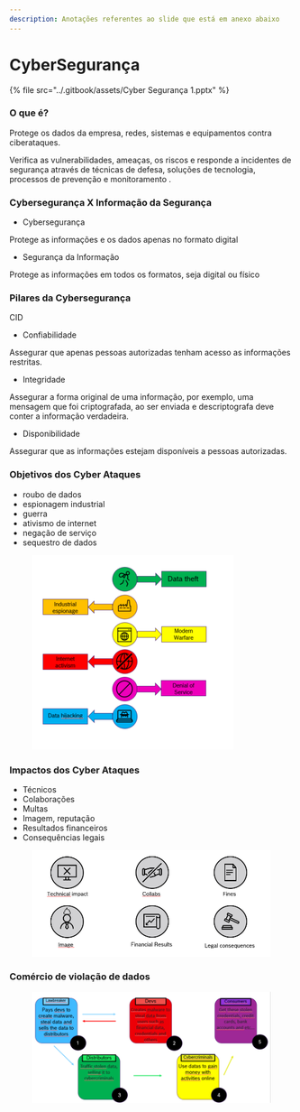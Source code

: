 ```yaml
---
description: Anotações referentes ao slide que está em anexo abaixo
---
```


# CyberSegurança

{% file src="../.gitbook/assets/Cyber Segurança 1.pptx" %}

### O que é?

Protege os dados da empresa, redes, sistemas e equipamentos contra ciberataques.

Verifica as vulnerabilidades, ameaças, os riscos e responde a incidentes de segurança  através de técnicas de defesa, soluções de tecnologia, processos de prevenção e monitoramento .

### Cybersegurança X Informação da Segurança

* Cybersegurança

Protege as informações e os dados apenas no formato digital

* Segurança da Informação

Protege as informações em todos os formatos, seja digital ou físico



### Pilares da Cybersegurança

CID

* Confiabilidade

Assegurar que apenas pessoas autorizadas tenham acesso as informações restritas.

* Integridade

Assegurar a forma original de uma informação, por exemplo, uma mensagem que foi criptografada, ao ser enviada e descriptografa deve conter a informação verdadeira.

* Disponibilidade

Assegurar que as informações estejam disponíveis a pessoas autorizadas.



### Objetivos dos Cyber Ataques

* roubo de dados
* espionagem industrial
* guerra
* ativismo de internet
* negação de serviço
* sequestro de dados

<figure><img src="../.gitbook/assets/image (3).png" alt=""><figcaption></figcaption></figure>



### Impactos dos Cyber Ataques

* Técnicos
* Colaborações
* Multas
* Imagem, reputação
* Resultados financeiros
* Consequências legais

<figure><img src="../.gitbook/assets/image (2) (1).png" alt=""><figcaption></figcaption></figure>



### Comércio de violação de dados

<figure><img src="../.gitbook/assets/image (11).png" alt="" width="563"><figcaption></figcaption></figure>
